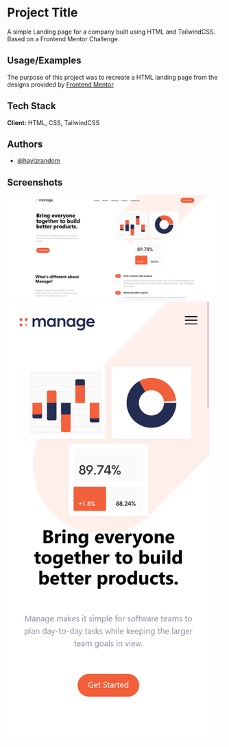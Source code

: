 # Project Title

A simple Landing page for a company built using HTML and TailwindCSS. Based on a
Frontend Mentor Challenge.

## Usage/Examples

The purpose of this project was to recreate a HTML landing page from the designs
provided by
[Frontend Mentor](https://www.frontendmentor.io/challenges/manage-landing-page-SLXqC6P5)

## Tech Stack

**Client:** HTML, CSS, TailwindCSS

## Authors

- [@haylzrandom](https://www.github.com/haylzrandom)

## Screenshots

![Desktop Landing Screenshot](./screenshots/Desktop-Landing.png)
![Mobile Landing Screenshot](./screenshots/Mobile-Landing.png)
